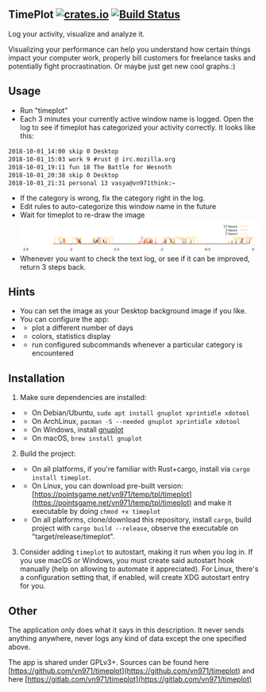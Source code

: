 ## TimePlot  [![crates.io](https://img.shields.io/crates/v/timeplot.svg)](https://crates.io/crates/timeplot)  [![Build Status](https://travis-ci.org/vn971/timeplot.svg?branch=master)](https://travis-ci.org/vn971/timeplot)

Log your activity, visualize and analyze it.

Visualizing your performance can help you understand how certain things impact your computer work, properly bill customers for freelance tasks and potentially fight procrastination. Or maybe just get new cool graphs.:)


## Usage

* Run "timeplot"
* Each 3 minutes your currently active window name is logged. Open the log to see if timeplot has categorized your activity correctly. It looks like this:
```
2018-10-01_14:00 skip 0 Desktop
2018-10-01_15:03 work 9 #rust @ irc.mozilla.org
2018-10-01_19:11 fun 18 The Battle for Wesnoth
2018-10-01_20:38 skip 0 Desktop
2018-10-01_21:31 personal 13 vasya@vn971think:~
```
* If the category is wrong, fix the category right in the log.
* Edit rules to auto-categorize this window name in the future
* Wait for timeplot to re-draw the image
<img src="docs/png.png" width="800" /><!-- screenshot params: pngcairo 1200,170, 2.9 -->
* Whenever you want to check the text log, or see if it can be improved, return 3 steps back.


## Hints

* You can set the image as your Desktop background image if you like.
* You can configure the app:
* * plot a different number of days
* * colors, statistics display
* * run configured subcommands whenever a particular category is encountered


## Installation

1. Make sure dependencies are installed:
* * On Debian/Ubuntu, `sudo apt install gnuplot xprintidle xdotool`
* * On ArchLinux, `pacman -S --needed gnuplot xprintidle xdotool`
* * On Windows, install [gnuplot](https://sourceforge.net/projects/gnuplot/files/gnuplot/)
* * On macOS, `brew install gnuplot`
2. Build the project:
* * On all platforms, if you're familiar with Rust+cargo, install via `cargo install timeplot`.
* * On Linux, you can download pre-built version: [https://pointsgame.net/vn971/temp/tpl/timeplot](https://pointsgame.net/vn971/temp/tpl/timeplot)  and make it executable by doing `chmod +x timeplot`
* * On all platforms, clone/download this repository, install `cargo`, build project with `cargo build --release`, observe the executable on "target/release/timeplot".
3. Consider adding `timeplot` to autostart, making it run when you log in. If you use macOS or Windows, you must create said autostart hook manually (help on allowing to automate it appreciated). For Linux, there's a configuration setting that, if enabled, will create XDG autostart entry for you.


## Other

The application only does what it says in this description. It never sends anything anywhere, never logs any kind of data except the one specified above.

The app is shared under GPLv3+. Sources can be found here [https://github.com/vn971/timeplot](https://github.com/vn971/timeplot) and here [https://gitlab.com/vn971/timeplot](https://gitlab.com/vn971/timeplot)
